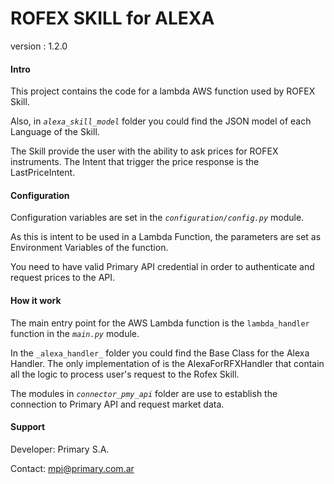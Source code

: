 <h1>ROFEX SKILL for ALEXA</h1>

version : 1.2.0

#### Intro

This project contains the code for a lambda AWS function used by ROFEX Skill. 

Also, in _`alexa_skill_model`_ folder you could find the JSON model of each Language of the Skill.

The Skill provide the user with the ability to ask prices for ROFEX instruments. The Intent that trigger the price response is the LastPriceIntent.

#### Configuration

Configuration variables are set in the _`configuration/config.py`_ module.

As this is intent to be used in a Lambda Function, the parameters are set as Environment Variables of the function. 
 
You need to have valid Primary API credential in order to authenticate and request prices to the API. 

#### How it work
The main entry point for the AWS Lambda function is the `lambda_handler` function in the _`main.py`_ module.

In the `_alexa_handler_` folder you could find the Base Class for the Alexa Handler. The only implementation of is the AlexaForRFXHandler that contain all the logic to process user's request to the Rofex Skill.

The modules in _`connector_pmy_api`_ folder are use to establish the connection to Primary API and request market data.

#### Support
Developer: Primary S.A.

Contact: mpi@primary.com.ar